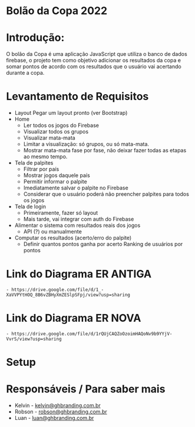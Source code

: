 # Bolão da Copa 2022
# Introdução:
O bolão da Copa é uma aplicação JavaScript que utiliza o banco de dados firebase, o projeto tem como objetivo adicionar os resultados da copa e somar pontos de acordo com os resultados que o usuário vai acertando durante a copa.

# Levantamento de Requisitos
- Layout
    Pegar um layout pronto (ver Bootstrap) 
- Home
    - Ler todos os jogos do Firebase
    - Visualizar todos os grupos
    - Visualizar mata-mata
    - Limitar a visualização: só grupos, ou só mata-mata.
    - Mostrar mata-mata fase por fase, não deixar fazer todas as etapas ao mesmo tempo.
- Tela de palpites
    - Filtrar por país
    - Mostrar jogos daquele país
    - Permitir informar o palpite
    - Imediatamente salvar o palpite no Firebase
    - Considerar que o usuário poderá não preencher palpites para todos os jogos
- Tela de login
    - Primeiramente, fazer só layout
    - Mais tarde, vai integrar com auth do Firebase
- Alimentar o sistema com resultados reais dos jogos
    - API (?) ou manualmente
- Computar os resultados (acerto/erro do palpite)
    - Definir quantos pontos ganha por acerto
Ranking de usuários por pontos

# Link do Diagrama ER ANTIGA
    - https://drive.google.com/file/d/1_-XaVVPYtHOQ_8B6vZBHyXmZESlpSFpj/view?usp=sharing

# Link do Diagrama ER NOVA
    - https://drive.google.com/file/d/1rQUjCAQZoOzoimHAQoNv9b9YYjV-VvrS/view?usp=sharing
  

# Setup

# Responsáveis / Para saber mais
- Kelvin - kelvin@ghbranding.com.br
- Robson - robson@ghbranding.com.br
- Luan - luan@ghbranding.com.br
